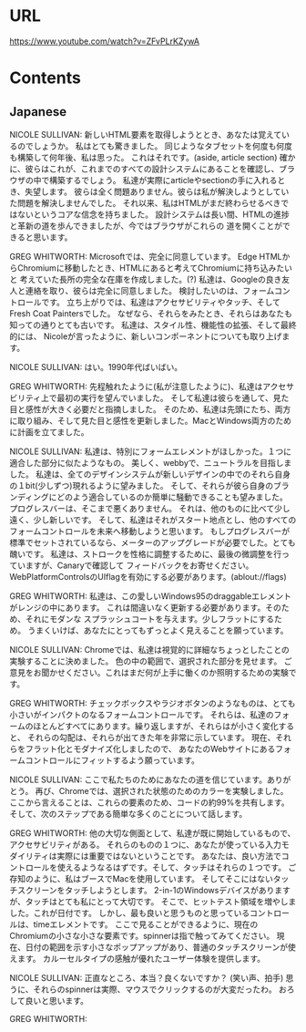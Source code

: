 # URL
https://www.youtube.com/watch?v=ZFvPLrKZywA

# Contents
## Japanese
NICOLE SULLIVAN:
新しいHTML要素を取得しようととき、あなたは覚えているのでしょうか。
私はとても驚きました。
同じようなタブセットを何度も何度も構築して何年後、私は思った。
これはそれです。(aside, article section)
確かに、彼らはこれが、これまでのすべての設計システムにあることを確認し、ブラウザの中で構築するでしょう。
私達が実際にarticleやsectionの手に入れるとき、失望します。
彼らは全く問題ありません。彼らは私が解決しようとしていた問題を解決しませんでした。
それ以来、私はHTMLがまだ終わらせるべきではないというコアな信念を持ちました。
設計システムは長い間、HTMLの進捗と革新の道を歩んできましたが、今ではブラウザがこれらの
道を開くことができると思います。

GREG WHITWORTH:
Microsoftでは、完全に同意しています。
Edge HTMLからChromiumに移動したとき、HTMLにあると考えてChromiumに持ち込みたいと
考えていた長所の完全な在庫を作成しました。(?)
私達は、Googleの良き友人と連絡を取り、彼らは完全に同意しました。
検討したいのは、フォームコントロールです。
立ち上がりでは、私達はアクセサビリティやタッチ、そしてFresh Coat Paintersでした。
なぜなら、それらをみたとき、それらはあなたも知っての通りとても古いです。
私達は、スタイル性、機能性の拡張、そして最終的には、
Nicoleが言ったように、新しいコンポーネントについても取り上げます。

NICOLE SULLIVAN:
はい。1990年代ばいばい。

GREG WHITWORTH:
先程触れたように(私が注意したように)、私達はアクセサビリティ上で最初の実行を望んでいました。
そして私達は彼らを通して、見た目と感性が大きく必要だと指摘しました。
そのため、私達は先頭にたち、両方に取り組み、そして見た目と感性を更新しました。MacとWindows両方のために計画を立てました。

NICOLE SULLIVAN:
私達は、特別にフォームエレメントがほしかった。１つに適合した部分に似たようなもの。
美しく、webbyで、ニュートラルを目指しました。
私達は、全てのデザインシステムが新しいデザインの中でのそれら自身の１bit(少しずつ)現れるように望みました。
そして、それらが彼ら自身のブランディングにどのよう適合しているのか簡単に騒動できることも望みました。
プログレスバーは、そこまで悪くありません。
それは、他のものに比べて少し遠く、少し新しいです。
そして、私達はそれがスタート地点とし、他のすべてのフォームコントロールを未来へ移動しようと思います。
もしプログレスバーが標準でセットされているなら、メーターのアップグレードが必要でした。とても醜いです。
私達は、ストロークを性格に調整するために、最後の微調整を行っていますが、Canaryで確認して
フィードバックをお寄せください。WebPlatformControlsのUIflagを有効にする必要があります。(ablout://flags)

GREG WHITWORTH:
私達は、この愛しいWindows95のdraggableエレメントがレンジの中にあります。
これは間違いなく更新する必要があります。そのため、それにモダンな
スプラッシュコートを与えます。少しフラットにするため。
うまくいけば、あなたにとってもずっとよく見えることを願っています。

NICOLE SULLIVAN:
Chromeでは、私達は視覚的に詳細なちょっとしたことの実験することに決めました。
色の中の範囲で、選択された部分を見せます。
ご意見をお聞かせください。これはまだ何が上手に働くのか照明するための実験です。

GREG WHITWORTH:
チェックボックスやラジオボタンのようなものは、とても小さいがインパクトのなるフォームコントロールです。
それらは、私達のフォームのほとんどすべてにあります。繰り返しますが、それらはが小さく変化すると、
それらの勾配は、それらが出てきた年を非常に示しています。
現在、それらをフラット化とモダナイズ化しましたので、
あなたのWebサイトにあるフォームコントロールにフィットするよう願っています。

NICOLE SULLIVAN:
ここで私たちのためにあなたの道を信じています。ありがとう。
再び、Chromeでは、選択された状態のためのカラーを実験しました。
ここから言えることは、これらの要素のため、コードの約99%を共有します。
そして、次のステップである簡単な多くのことについて話します。

GREG WHITWORTH:
他の大切な側面として、私達が既に開始しているもので、アクセサビリティがある。
それらのものの１つに、あなたが使っている入力モダイリティは実際には重要ではないということです。
あなたは、良い方法でコントロールを使えるようなるはずです。そして、タッチはそれらの１つです。
ご存知のように、私はブースでMacを使用しています。
そしてそこにはないタッチスクリーンをタッチしようとします。
2-in-1のWindowsデバイスがありますが、タッチはとても私にとって大切です。
そこで、ヒットテスト領域を増やしました。これが日付です。
しかし、最も良いと思うものと思っているコントロールは、timeエレメントです。
ここで見ることができるように、現在のChromiumの小さな小さな要素です。spinnerは指で触ってみてください。
現在、日付の範囲を示す小さなポップアップがあり、普通のタッチスクリーンが使えます。
カルーセルタイプの感触が優れたユーザー体験を提供します。

NICOLE SULLIVAN: 
正直なところ、本当？良くないですか？
(笑い声、拍手)
思うに、それらのspinnerは実際、マウスでクリックするのが大変だったわ。
おろして良いと思います。

GREG WHITWORTH: